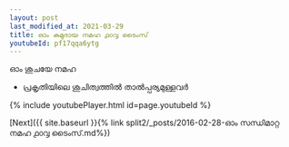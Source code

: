 ```yaml
---
layout: post
last_modified_at: 2021-03-29
title: ഓം കുമുദായ നമഹ ൧൦൮ ടൈംസ്
youtubeId: pf17qqa6ytg
---
```

 
 
 ഓം ശുചയേ നമഹ 
 
 -  പ്രകൃതിയിലെ ശുചിത്വത്തിൽ താൽപ്പര്യമുള്ളവർ 
 
  
 
  
 
 
 
 
 
 


{% include youtubePlayer.html id=page.youtubeId %}
 
[Next]({{ site.baseurl }}{% link  split2/_posts/2016-02-28-ഓം സന്ധിമാറ്റ നമഹ ൧൦൮ ടൈംസ്.md%})
 
